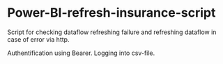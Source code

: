 # Power-BI-refresh-insurance-script

Script for checking dataflow refreshing failure and refreshing dataflow in case of error via http.

Authentification using Bearer.
Logging into csv-file.
